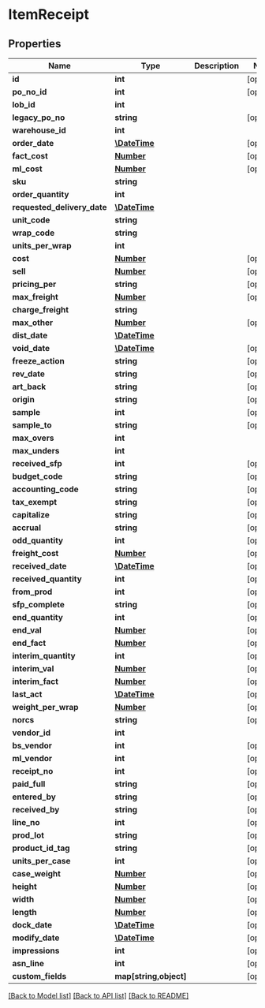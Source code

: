 # ItemReceipt

## Properties
Name | Type | Description | Notes
------------ | ------------- | ------------- | -------------
**id** | **int** |  | [optional] 
**po_no_id** | **int** |  | [optional] 
**lob_id** | **int** |  | 
**legacy_po_no** | **string** |  | [optional] 
**warehouse_id** | **int** |  | 
**order_date** | [**\DateTime**](\DateTime.md) |  | [optional] 
**fact_cost** | [**Number**](Number.md) |  | [optional] 
**ml_cost** | [**Number**](Number.md) |  | [optional] 
**sku** | **string** |  | 
**order_quantity** | **int** |  | 
**requested_delivery_date** | [**\DateTime**](\DateTime.md) |  | 
**unit_code** | **string** |  | 
**wrap_code** | **string** |  | 
**units_per_wrap** | **int** |  | 
**cost** | [**Number**](Number.md) |  | [optional] 
**sell** | [**Number**](Number.md) |  | [optional] 
**pricing_per** | **string** |  | [optional] 
**max_freight** | [**Number**](Number.md) |  | [optional] 
**charge_freight** | **string** |  | 
**max_other** | [**Number**](Number.md) |  | [optional] 
**dist_date** | [**\DateTime**](\DateTime.md) |  | 
**void_date** | [**\DateTime**](\DateTime.md) |  | [optional] 
**freeze_action** | **string** |  | [optional] 
**rev_date** | **string** |  | [optional] 
**art_back** | **string** |  | [optional] 
**origin** | **string** |  | [optional] 
**sample** | **int** |  | [optional] 
**sample_to** | **string** |  | [optional] 
**max_overs** | **int** |  | 
**max_unders** | **int** |  | 
**received_sfp** | **int** |  | [optional] 
**budget_code** | **string** |  | [optional] 
**accounting_code** | **string** |  | [optional] 
**tax_exempt** | **string** |  | [optional] 
**capitalize** | **string** |  | [optional] 
**accrual** | **string** |  | [optional] 
**odd_quantity** | **int** |  | [optional] 
**freight_cost** | [**Number**](Number.md) |  | [optional] 
**received_date** | [**\DateTime**](\DateTime.md) |  | [optional] 
**received_quantity** | **int** |  | [optional] 
**from_prod** | **int** |  | [optional] 
**sfp_complete** | **string** |  | [optional] 
**end_quantity** | **int** |  | [optional] 
**end_val** | [**Number**](Number.md) |  | [optional] 
**end_fact** | [**Number**](Number.md) |  | [optional] 
**interim_quantity** | **int** |  | [optional] 
**interim_val** | [**Number**](Number.md) |  | [optional] 
**interim_fact** | [**Number**](Number.md) |  | [optional] 
**last_act** | [**\DateTime**](\DateTime.md) |  | [optional] 
**weight_per_wrap** | [**Number**](Number.md) |  | [optional] 
**norcs** | **string** |  | [optional] 
**vendor_id** | **int** |  | 
**bs_vendor** | **int** |  | [optional] 
**ml_vendor** | **int** |  | [optional] 
**receipt_no** | **int** |  | [optional] 
**paid_full** | **string** |  | [optional] 
**entered_by** | **string** |  | [optional] 
**received_by** | **string** |  | [optional] 
**line_no** | **int** |  | [optional] 
**prod_lot** | **string** |  | [optional] 
**product_id_tag** | **string** |  | [optional] 
**units_per_case** | **int** |  | [optional] 
**case_weight** | [**Number**](Number.md) |  | [optional] 
**height** | [**Number**](Number.md) |  | [optional] 
**width** | [**Number**](Number.md) |  | [optional] 
**length** | [**Number**](Number.md) |  | [optional] 
**dock_date** | [**\DateTime**](\DateTime.md) |  | [optional] 
**modify_date** | [**\DateTime**](\DateTime.md) |  | [optional] 
**impressions** | **int** |  | [optional] 
**asn_line** | **int** |  | [optional] 
**custom_fields** | **map[string,object]** |  | [optional] 

[[Back to Model list]](../README.md#documentation-for-models) [[Back to API list]](../README.md#documentation-for-api-endpoints) [[Back to README]](../README.md)


